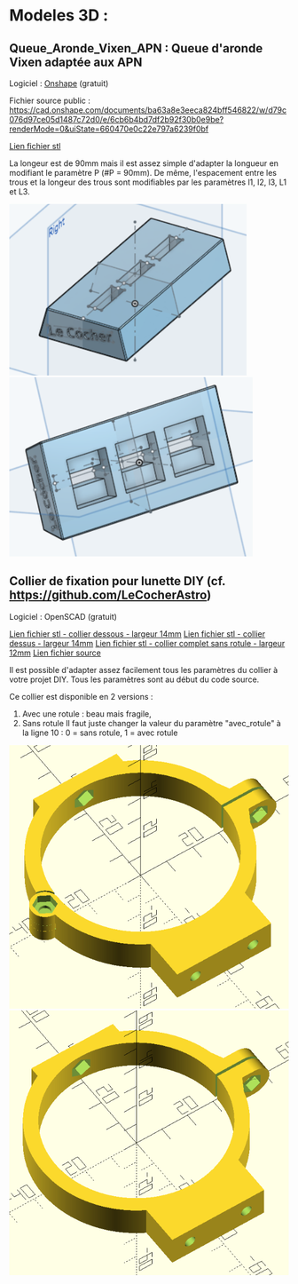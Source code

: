 # Modeles 3D :

## Queue_Aronde_Vixen_APN : Queue d'aronde Vixen adaptée aux APN

Logiciel : [Onshape](https://www.onshape.com/fr/) (gratuit)

Fichier source public : 
https://cad.onshape.com/documents/ba63a8e3eeca824bff546822/w/d79c076d97ce05d1487c72d0/e/6cb6b4bd7df2b92f30b0e9be?renderMode=0&uiState=660470e0c22e797a6239f0bf

[Lien fichier stl](/Modeles_3D/Queue_Aronde_Vixen_APN/Support_Vixen.stl)

La longeur est de 90mm mais il est assez simple d'adapter la longueur en modifiant le paramètre P (#P = 90mm).
De même, l'espacement entre les trous et la longeur des trous sont modifiables par les paramètres l1, l2, l3, L1 et L3.

![photo_support_vixen](/Modeles_3D/Queue_Aronde_Vixen_APN/vixen.PNG)
![photo2_support_vixen](/Modeles_3D/Queue_Aronde_Vixen_APN/vixen2.PNG)


## Collier de fixation pour lunette DIY  (cf. https://github.com/LeCocherAstro)

Logiciel : OpenSCAD (gratuit)

[Lien fichier stl - collier dessous - largeur 14mm](/Modeles_3D/Collier_tube/attache_lunette_diy_v2_bas_L14.stl)
[Lien fichier stl - collier dessus - largeur 14mm](/Modeles_3D/Collier_tube/attache_lunette_diy_v2_haut_L14.stl)
[Lien fichier stl - collier complet sans rotule - largeur 12mm](/Modeles_3D/Collier_tube/collier_lunette_diy_L12.stl)
[Lien fichier source](/Modeles_3D/Collier_tube/collier_lunette_diy_v2.scad)

Il est possible d'adapter assez facilement tous les paramètres du collier à votre projet DIY.
Tous les paramètres sont au début du code source.

Ce collier est disponible en 2 versions :
1. Avec une rotule : beau mais fragile,
2. Sans rotule
Il faut juste changer la valeur du paramètre "avec_rotule" à la ligne 10 : 0 = sans rotule, 1 = avec rotule

![photo_collier_avec_rotule](/Modeles_3D/Collier_tube/collier_avec_rotule.PNG)
![photo_collier_sans_rotule](/Modeles_3D/Collier_tube/collier_sans_rotule.PNG)

